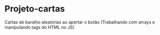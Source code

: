 # Projeto-cartas
Cartas de baralho aleatórias ao apertar o botão (Trabalhando com arrays e manipulando tags do HTML no JS) 
